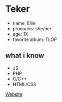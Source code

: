 # Teker

- name: Ellie
- pronouns: she/her
- age: 1X
- favorite album: TLOP

## what i know

- JS
- PHP
- C/C++
- HTML/CSS

[Website](https://www.teker.moe)
